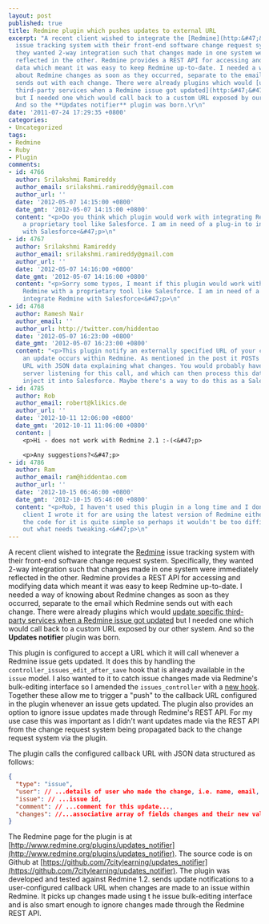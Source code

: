 ```yaml
---
layout: post
published: true
title: Redmine plugin which pushes updates to external URL
excerpt: "A recent client wished to integrate the [Redmine](http:&#47;&#47;www.redmine.org)
  issue tracking system with their front-end software change request system. Specifically,
  they wanted 2-way integration such that changes made in one system were immediately
  reflected in the other. Redmine provides a REST API for accessing and modifying
  data which meant it was easy to keep Redmine up-to-date. I needed a way of knowing
  about Redmine changes as soon as they occurred, separate to the email which Redmine
  sends out with each change. There were already plugins which would [update specific
  third-party services when a Redmine issue got updated](http:&#47;&#47;www.redmine.org&#47;boards&#47;3&#47;topics&#47;7117)
  but I needed one which would call back to a custom URL exposed by our other system.
  And so the **Updates notifier** plugin was born.\r\n"
date: '2011-07-24 17:29:35 +0800'
categories:
- Uncategorized
tags:
- Redmine
- Ruby
- Plugin
comments:
- id: 4766
  author: Srilakshmi Ramireddy
  author_email: srilakshmi.ramireddy@gmail.com
  author_url: ''
  date: '2012-05-07 14:15:00 +0800'
  date_gmt: '2012-05-07 14:15:00 +0800'
  content: "<p>Do you think which plugin would work with integrating Redmine with
    a proprietary tool like Salesforce. I am in need of a plug-in to integrate Redmine
    with Salesforce<&#47;p>\n"
- id: 4767
  author: Srilakshmi Ramireddy
  author_email: srilakshmi.ramireddy@gmail.com
  author_url: ''
  date: '2012-05-07 14:16:00 +0800'
  date_gmt: '2012-05-07 14:16:00 +0800'
  content: "<p>Sorry some typos, I meant if this plugin would work with integrating
    Redmine with a proprietary tool like Salesforce. I am in need of a plug-in to
    integrate Redmine with Salesforce<&#47;p>\n"
- id: 4768
  author: Ramesh Nair
  author_email: ''
  author_url: http://twitter.com/hiddentao
  date: '2012-05-07 16:23:00 +0800'
  date_gmt: '2012-05-07 16:23:00 +0800'
  content: "<p>This plugin notify an externally specified URL of your choice when
    an update occurs within Redmine. As mentioned in the post it POSTs to the external
    URL with JSON data explaining what changes. You would probably have to have a
    server listening for this call, and which can then process this data and then
    inject it into Salesforce. Maybe there's a way to do this as a Salesforce plugin?<&#47;p>\n"
- id: 4785
  author: Rob
  author_email: robert@klikics.de
  author_url: ''
  date: '2012-10-11 12:06:00 +0800'
  date_gmt: '2012-10-11 11:06:00 +0800'
  content: |
    <p>Hi - does not work with Redmine 2.1 :-(<&#47;p>

    <p>Any suggestions?<&#47;p>
- id: 4786
  author: Ram
  author_email: ram@hiddentao.com
  author_url: ''
  date: '2012-10-15 06:46:00 +0800'
  date_gmt: '2012-10-15 05:46:00 +0800'
  content: "<p>Rob, I haven't used this plugin in a long time and I don't think the
    client I wrote it for are using the latest version of Redmine either. However
    the code for it is quite simple so perhaps it wouldn't be too difficult to figure
    out what needs tweaking.<&#47;p>\n"
---
```

A recent client wished to integrate the [Redmine](http://www.redmine.org) issue tracking system with their front-end software change request system. Specifically, they wanted 2-way integration such that changes made in one system were immediately reflected in the other. Redmine provides a REST API for accessing and modifying data which meant it was easy to keep Redmine up-to-date. I needed a way of knowing about Redmine changes as soon as they occurred, separate to the email which Redmine sends out with each change. There were already plugins which would [update specific third-party services when a Redmine issue got updated](http://www.redmine.org/boards/3/topics/7117) but I needed one which would call back to a custom URL exposed by our other system. And so the **Updates notifier** plugin was born.

This plugin is configured to accept a URL which it will call whenever a Redmine issue gets updated. It does this by handling the `controller_issues_edit_after_save` hook that is already available in the `issue` model. I also wanted to it to catch issue changes made via Redmine's bulk-editing interface so I amended the `issues_controller` with a [new hook](https://github.com/7citylearning/redmine/commit/f88c6ca01e89246b5bcd62fa26cc651ee33ba212). Together these allow me to trigger a "push" to the callback URL configured in the plugin whenever an issue gets updated. The plugin also provides an option to ignore issue updates made through Redmine's REST API. For my use case this was important as I didn't want updates made via the REST API from the change request system being propagated back to the change request system via the plugin.

The plugin calls the configured callback URL with JSON data structured as follows:

```json
{
  "type": "issue",
  "user": // ...details of user who made the change, i.e. name, email, etc...,
  "issue": // ...issue id,
  "comment": // ...comment for this update...,
  "changes": //...associative array of fields changes and their new values...,  
}
```

The Redmine page for the plugin is at [http://www.redmine.org/plugins/updates_notifier](http://www.redmine.org/plugins/updates_notifier). The source code is on Github at [https://github.com/7citylearning/updates_notifier](https://github.com/7citylearning/updates_notifier). The plugin was developed and tested against Redmine 1.2.
sends update notifications to a user-configured callback URL when changes are made to an issue within Redmine. It picks up changes made using t
he issue bulk-editing interface and is also smart enough to ignore changes made through the Redmine REST API.